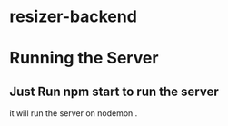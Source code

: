 # resizer-backend

# Running the Server

## Just Run npm start to run the server

it will run the server on nodemon .
